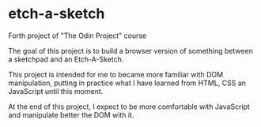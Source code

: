 # etch-a-sketch
Forth project of "The Odin Project" course

The goal of this project is to build a browser version of something between a sketchpad and an Etch-A-Sketch. 

This project is intended for me to became more familiar with DOM manipulation, putting in practice what I have learned from HTML, CSS an JavaScript until this moment.

At the end of this project, I expect to be more comfortable with JavaScript and manipulate better the DOM with it.